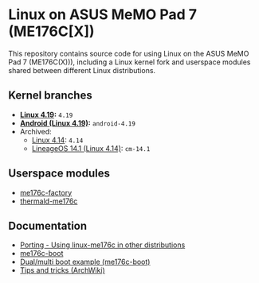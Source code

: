 <!-- SPDX-License-Identifier: CC-BY-SA-4.0 OR GFDL-1.3-or-later -->

# Linux on ASUS MeMO Pad 7 (ME176C[X])
This repository contains source code for using Linux on the ASUS MeMO Pad 7 (ME176C(X))),
including a Linux kernel fork and userspace modules shared between different Linux distributions.

## Kernel branches
- **[Linux 4.19](https://github.com/me176c-dev/linux-me176c/tree/4.19):** `4.19`
- **[Android (Linux 4.19)](https://github.com/me176c-dev/linux-me176c/tree/android-4.19):** `android-4.19`
- Archived:
  - [Linux 4.14](https://github.com/me176c-dev/linux-me176c/tree/4.14): `4.14`
  - [LineageOS 14.1 (Linux 4.14)](https://github.com/me176c-dev/linux-me176c/tree/cm-14.1): `cm-14.1`

## Userspace modules
- [me176c-factory](/factory)
- [thermald-me176c](/thermal)

## Documentation
- [Porting - Using linux-me176c in other distributions](/porting.md)
- [me176c-boot](https://github.com/me176c-dev/me176c-boot#readme)
- [Dual/multi boot example (me176c-boot)](https://github.com/me176c-dev/me176c-boot/tree/master/examples/multi-boot)
- [Tips and tricks (ArchWiki)](https://wiki.archlinux.org/index.php/ASUS_MeMO_Pad_7_(ME176C(X))#Tips_and_tricks)
